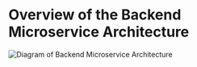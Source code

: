 # Overview of the Backend Microservice Architecture

![Diagram of Backend Microservice Architecture](https://github.com/user-attachments/assets/3546deab-46ce-433b-ba43-4c63fdb02ed0)

